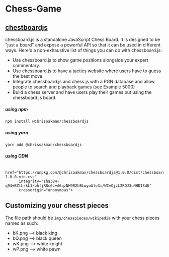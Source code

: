 # Chess-Game

## [chestboardjs](https://chessboardjs.com/index.html)

chessboard.js is a standalone JavaScript Chess Board. It is designed to be "just a board" and expose a powerful API so that it can be used in different ways. Here's a non-exhaustive list of things you can do with chessboard.js:

- Use chessboard.js to show game positions alongside your expert commentary.
- Use chessboard.js to have a tactics website where users have to guess the best move.
- Integrate chessboard.js and chess.js with a PGN database and allow people to search and playback games (see Example 5000)
- Build a chess server and have users play their games out using the chessboard.js board. 
##### using npm
```npm install @chrisoakman/chessboardjs```

##### using yarn
```yarn add @chrisoakman/chessboardjs```

##### using CDN
```<link rel="stylesheet"
      href="https://unpkg.com/@chrisoakman/chessboardjs@1.0.0/dist/chessboard-1.0.0.min.css"
      integrity="sha384-q94+BZtLrkL1/ohfjR8c6L+A6qzNH9R2hBLwyoAfu3i/WCvQjzL2RQJ3uNHDISdU"
      crossorigin="anonymous">
```

## Customizing your chesst pieces
The file path should be `img/chesspieces/wikipedia` with your chess pieces named as such:

- bK.png --> black king
- bQ.png --> black queen
- wK.png --> white knight
- wP.png --> white pawn
  
  